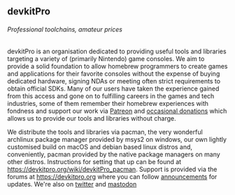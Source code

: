 ## devkitPro
###### _Professional toolchains, amateur prices_ 

devkitPro is an organisation dedicated to providing useful tools and libraries targeting a variety of (primarily Nintendo) game consoles. We aim to provide a solid foundation to allow homebrew programmers to create games and applications for their favorite consoles without the expense of buying dedicated hardware, signing NDAs or meeting often strict requirements to obtain official SDKs. Many of our users have taken the experience gained from this access and gone on to fulfilling careers in the games and tech industries, some of them remember their homebrew experiences with fondness and support our work via [Patreon](https://patreon.com/devkitPro) and [occasional donations](https://devkitpro.org/support-devkitpro) which allows us to provide our tools and libraries without charge.

We distribute the tools and libraries via pacman, the very wonderful archlinux package manager provided by msys2 on windows, our own lightly customised build on macOS and debian based linux distros and, conveniently, pacman provided by the native package managers on many other distros. Instructions for setting that up can be found at https://devkitpro.org/wiki/devkitPro_pacman. Support is provided via the forums at https://devkitpro.org where you can follow [announcements](https://devkitpro.org/viewforum.php?f=13) for updates. We're also on [twitter](https://twitter.com/devkitPro) and [mastodon](https://mastodon.gamedev.place/@devkitPro)

